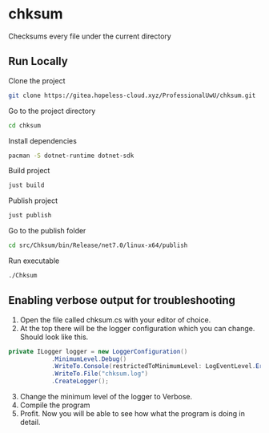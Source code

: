 # chksum

Checksums every file under the current directory

## Run Locally

Clone the project

```bash
git clone https://gitea.hopeless-cloud.xyz/ProfessionalUwU/chksum.git
```

Go to the project directory

```bash
cd chksum
```

Install dependencies

```bash
pacman -S dotnet-runtime dotnet-sdk
```

Build project

```bash
just build
```

Publish project

```bash
just publish
```

Go to the publish folder
```bash
cd src/Chksum/bin/Release/net7.0/linux-x64/publish
```

Run executable

```bash
./Chksum
```

## Enabling verbose output for troubleshooting

1. Open the file called chksum.cs with your editor of choice.
2. At the top there will be the logger configuration which you can change. Should look like this.
```cs
private ILogger logger = new LoggerConfiguration()
            .MinimumLevel.Debug()
            .WriteTo.Console(restrictedToMinimumLevel: LogEventLevel.Error)
            .WriteTo.File("chksum.log")
            .CreateLogger();
```
3. Change the minimum level of the logger to Verbose.
4. Compile the program
5. Profit. Now you will be able to see how what the program is doing in detail.
